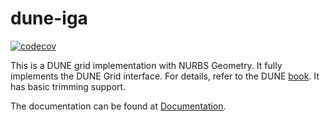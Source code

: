 # dune-iga

<!--
SPDX-FileCopyrightText: 2023 The dune-iga developers mueller@ibb.uni-stuttgart.de
SPDX-License-Identifier: LGPL-3.0-or-later
-->
[![codecov](https://codecov.io/github/rath3t/dune-iga/branch/main/graph/badge.svg?token=4O9UV99UR6)](https://codecov.io/github/rath3t/dune-iga)

This is a DUNE grid implementation with NURBS Geometry.
It fully implements the DUNE Grid interface.
For details, refer to the DUNE [book](https://link.springer.com/book/10.1007/978-3-030-59702-3).
It has basic trimming support.

The documentation can be found at [Documentation](https://rath3t.github.io/dune-iga-doc/).
